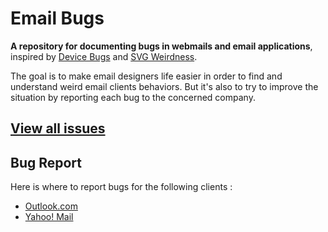 # Email Bugs
**A repository for documenting bugs in webmails and email applications**, inspired by [Device Bugs](https://github.com/scottjehl/Device-Bugs) and [SVG Weirdness](https://github.com/emilbjorklund/svg-weirdness).

The goal is to make email designers life easier in order to find and understand weird email clients behaviors. 
But it's also to try to improve the situation by reporting each bug to the concerned company. 

## [View all issues](https://github.com/hteumeuleu/email-bugs/issues)

## Bug Report
Here is where to report bugs for the following clients : 
* [Outlook.com](http://outlook.uservoice.com/forums/284136-outlook-com)
* [Yahoo! Mail](https://yahoo.uservoice.com/forums/210695-yahoo-mail)
